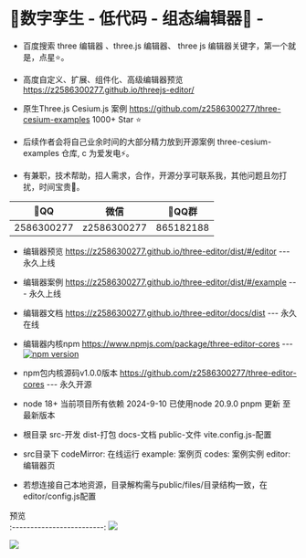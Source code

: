 # 🍃数字孪生 - 低代码 - 组态编辑器🍁 -

- 百度搜索 three 编辑器 、three.js 编辑器、 three js 编辑器关键字，第一个就是，点星⭐。

- 高度自定义、扩展、组件化、高级编辑器预览 https://z2586300277.github.io/threejs-editor/ 

- 原生Three.js Cesium.js 案例 https://github.com/z2586300277/three-cesium-examples 1000+ Star ⭐

- 后续作者会将自己业余时间的大部分精力放到开源案例 three-cesium-examples 仓库, c 为爱发电⚡。

- 有兼职，技术帮助，招人需求，合作，开源分享可联系我，其他问题且勿打扰，时间宝贵🍉。

 🐧QQ        |  微信        |  🐧QQ群         
:------------:|:---------:|:-----------:
2586300277 | z2586300277  |  865182188  

- 编辑器预览 https://z2586300277.github.io/three-editor/dist/#/editor --- 永久上线

- 编辑器案例 https://z2586300277.github.io/three-editor/dist/#/example --- 永久上线

- 编辑器文档 https://z2586300277.github.io/three-editor/docs/dist --- 永久在线

- 编辑器内核npm https://www.npmjs.com/package/three-editor-cores --- [![npm version](https://badge.fury.io/js/three-editor-cores.svg?type=Date)](https://www.npmjs.com/package/three-editor-cores) 

- npm包内核源码v1.0.0版本 https://github.com/z2586300277/three-editor-cores --- 永久开源

- node 18+ 当前项目所有依赖 2024-9-10 已使用node 20.9.0 pnpm 更新 至 最新版本

- 根目录 src-开发 dist-打包 docs-文档 public-文件 vite.config.js-配置

- src目录下 codeMirror: 在线运行 example: 案例页 codes: 案例实例 editor: 编辑器页

- 若想连接自己本地资源，目录解构需与public/files/目录结构一致，在editor/config.js配置

预览             
:-------------------------:
[![](https://z2586300277.github.io/three-editor/dist/home.png)](https://z2586300277.github.io/three-editor/dist)

<img src="https://profile-counter.glitch.me/z2586300277/count.svg" >
